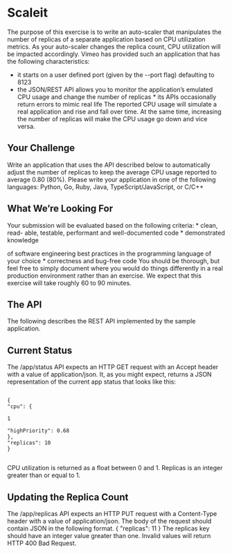 # Scaleit
The purpose of this exercise is to write an auto-scaler that manipulates the
number of replicas of a separate application based on CPU utilization metrics.
As your auto-scaler changes the replica count, CPU utilization will be impacted
accordingly.
Vimeo has provided such an application that has the following characteristics:
* it starts on a user defined port (given by the --port flag) defaulting to 8123
* the JSON/REST API allows you to monitor the application’s emulated CPU
usage and change the number of replicas * its APIs occasionally return errors
to mimic real life
The reported CPU usage will simulate a real application and rise and fall over
time. At the same time, increasing the number of replicas will make the CPU
usage go down and vice versa.


## Your Challenge

Write an application that uses the API described below to automatically adjust
the number of replicas to keep the average CPU usage reported to average 0.80
(80%).
Please write your application in one of the following languages: Python, Go,
Ruby, Java, TypeScript/JavaScript, or C/C++

## What We’re Looking For

Your submission will be evaluated based on the following criteria: * clean, read-
able, testable, performant and well-documented code * demonstrated knowledge

of software engineering best practices in the programming language of your
choice * correctness and bug-free code
You should be thorough, but feel free to simply document where you would do
things differently in a real production environment rather than an exercise.
We expect that this exercise will take roughly 60 to 90 minutes.

## The API


The following describes the REST API implemented by the sample application.


## Current Status


The /app/status API expects an HTTP GET request with an Accept header
with a value of application/json. It, as you might expect, returns a JSON
representation of the current app status that looks like this:
```

{
"cpu": {

1

"highPriority": 0.68
},
"replicas": 10
}


```

CPU utilization is returned as a float between 0 and 1. Replicas is an integer
greater than or equal to 1.


## Updating the Replica Count

The /app/replicas API expects an HTTP PUT request with a Content-Type
header with a value of application/json. The body of the request should
contain JSON in the following format.
{
"replicas": 11
}
The replicas key should have an integer value greater than one. Invalid values
will return HTTP 400 Bad Request.
